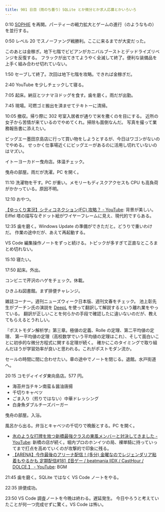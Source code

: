 ```yaml
---
title: 901 日目（雨のち曇り）SQLite とか微分とか求人応募とかいろいろ
---
```


0:10 [SOPHIE][dtp22b] を再開。パーティーの戦力拡大とゲームの進行（のようなもの）を並行する。

0:50 レベル 20 でスノーファング戦勝利。ここに来るまでが大変だった。

このあとは金稼ぎ。地下七階でビビアンがカニバルブーストとデッドライズリベンジを反復する。
フラックが出てきてようやく全滅して終了。便利な装備品を上手く組み合わせ切れていない。

1:50 セーブして終了。次回は地下七階を攻略。できれば金稼ぎだ。

2:40 YouTube を少しチェックして寝る。

7:05 起床。納豆とツナマヨドッグを食す。歯を磨く。雨だが出勤。

7:45 現場。可燃ゴミ搬出を済ませてテキトーに清掃。

10:05 撤収。帰り際に 302 号室入居者が通りで米を撒くのを目にする。
近所の女子から苦情が来ているのでやめてくれ。掃除も面倒なんだ。
写真を撮って業務報告書に添えたい。

ビッグエー墨田京島店に行って買い物をしようとするが、今日はワゴンがないのでやめる。
せっかく仕事場近くにビッグエーがあるのに活用し切れていないのはマズい。

イトーヨーカドー曳舟店。体温チェック。

曳舟の部屋。雨だが洗濯。PC を開く。

11:10 洗濯物を干す。PC が重い。メモリーもディスクアクセスも CPU も高負荷がかかっている。原因不明。

12:10 おやつ。

[【ゆっくり実況】シティコネクション(FC) 攻略？ - YouTube](https://www.youtube.com/watch?v=83QP3Tmx_jw):
背景が美しい。Eiffel 塔の描写なぞドット絵がワイヤーフレームに見え、現代的ですらある。

12:35 歯を磨く。Windows Update の準備ができただと。どうりで重いわけだ。
作業の途中だが、あえて再起動する。

VS Code 編集操作ノートをずっと続ける。トピックが多すぎて正直なところまとめ切れない。

15:10 寝たい。

17:50 起床。外出。

コンビニで芹沢のハゲをチェック。休載。

ひきふね図書館。まず排便チャレンジ。

雑誌コーナー。週刊ニューズウィーク日本版、週刊文春をチェック。
池上彰先生がプーチン氏の演説を [DeepL] を使って翻訳して解説するという離れ業をやっている。
翻訳が正しいことを何らかの手段で確認したに違いないのだが、教えてもらえるとうれしい。

『ポストモダン解析学』第三章。極値の定義、Rolle の定理、第二平均値の定理、
第一平均値の定理（高校数学でいう平均値の定理はこれ）、そして面白いことに初歩的な微分方程式に関する定理が続く。
確かにこのタイミングで取り組んだほうが学習効率が良いと思われる。これがポストモダン流か。

セールの時間に間に合わせたい。章の途中でノートを閉じる。退館。水戸街道へ。

20:15 コモディイイダ東向島店。577 円。

* 海苔弁当チキン南蛮＆醤油唐揚
* 千切りキャベツ
* ごま入り（煎りではない）中華ドレッシング
* 白身魚ダブルチーズバーガー

曳舟の部屋。入浴。

風呂から出る。弁当とキャベツの千切りで晩飯とする。PC を開く。

* [氷のような打牌を放つ新橋最強クラスの東風メンバーと対決してきました - YouTube](https://www.youtube.com/watch?v=SyEJv1-9RxE):
  新橋の店が続く。堀内プロのホンイツの局、裸単騎に持っていってまで打点を高めていくのが攻撃的で印象に残る。
* [【ARENA】今作最後のアリーナ配信！(多分) 金曜なのでレジェンダリア粘着もやるかも 定期配信&#x23;181【音ゲー / beatmania IIDX / CastHour / DOLCE.】 - YouTube](https://www.youtube.com/watch?v=qloGg9frA6c):
  BGM

21:45 歯を磨く。SQLite ではなく VS Code ノートをやる。

22:35 排便成功。

23:50 VS Code 調査ノートを今晩は終わる。遅延発生。
今日やろうと考えていたことが何一つ完成せずに驚く。VS Code は怖い。

[DeepL]: https://www.deepl.com/translator
[dtp22b]: https://www.dlsite.com/maniax/work/=/product_id/RJ424807/
